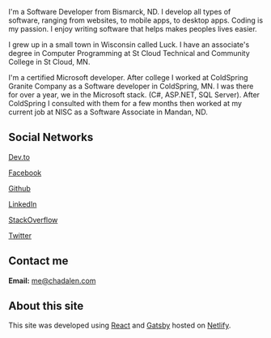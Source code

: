 I'm a Software Developer from Bismarck, ND. I develop all types of software, ranging from websites, to mobile apps, to desktop apps. Coding is my passion. I enjoy writing software that helps makes peoples lives easier.

I grew up in a small town in Wisconsin called Luck. I have an associate's degree in Computer Programming at St Cloud Technical and Community College in St Cloud, MN.

I'm a certified Microsoft developer. After college I worked at ColdSpring Granite Company as a Software developer in ColdSpring, MN. I was there for over a year, we in the Microsoft stack. (C#, ASP.NET, SQL Server). After ColdSpring I consulted with them for a few months then worked at my current job at NISC as a Software Associate in Mandan, ND.

## Social Networks
[Dev.to](https://dev.to/chadalen)

[Facebook](https://www.facebook.com/chadalen94)

[Github](https://github.com/chadalen)

[LinkedIn](https://www.linkedin.com/in/chadalen/)

[StackOverflow](https://stackoverflow.com/users/11280320/chad-adams)

[Twitter](https://twitter.com/ChadAlen2)

## Contact me
**Email:** me@chadalen.com

## About this site
This site was developed using [React](https://reactjs.org/) and [Gatsby](https://www.gatsbyjs.org/) hosted on [Netlify](https://www.netlify.com/).